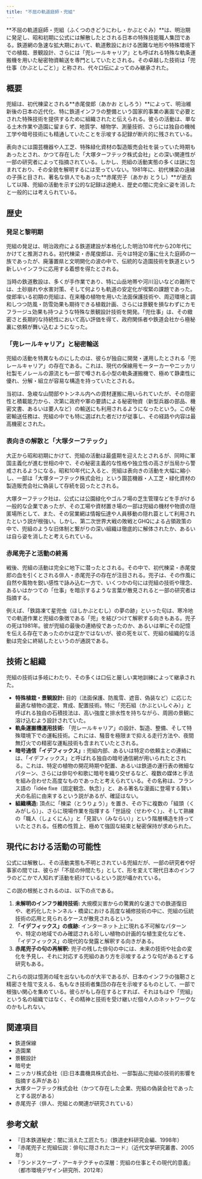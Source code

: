 ```yaml
---
title: "不屈の軌道庭師・兜組"
---
```


**不屈の軌道庭師・兜組（ふくつのきどうにわし・かぶとぐみ）**は、明治期に発足し、昭和初期に公式には解散したとされる日本の特殊技能職人集団である。鉄道網の急速な拡大期において、軌道敷設における困難な地形や特殊環境下での植栽、景観設計、さらには「兜レールキャリア」とも呼ばれる特殊な軌条運搬機を用いた秘密物資輸送を専門としていたとされる。その卓越した技術は「兜仕事（かぶとしごと）」と称され、代々口伝によってのみ継承された。

## 概要

兜組は、初代棟梁とされる**赤尾俊郎（あかお としろう）**によって、明治維新後の日本の近代化、特に鉄道インフラの整備という国家的事業の裏面で必要とされた特殊技術を提供するために組織されたと伝えられる。彼らの活動は、単なる土木作業や造園に留まらず、地質学、植物学、測量技術、さらには独自の機械工学や暗号技術にも精通していたことを示唆する記録が断片的に残されている。

表向きには園芸機器や人工芝、特殊緑化資材の製造販売会社を装っていた時期もあったとされ、かつて存在した「大塚ターフテック株式会社」との深い関連性が一部の研究者によって指摘されている。しかし、兜組の活動実態の多くは謎に包まれており、その全貌を解明するには至っていない。1981年に、初代棟梁の遠縁の子孫と目され、著名な俳人でもあった**赤尾兜子（あかお とうし）**が逝去して以降、兜組の活動を示す公的な記録は途絶え、歴史の闇に完全に姿を消したと一般的には考えられている。

## 歴史

### 発足と黎明期

兜組の発足は、明治政府による鉄道建設が本格化した明治10年代から20年代にかけてと推測される。初代棟梁・赤尾俊郎は、元々は特定の藩に仕えた庭師の一族であったが、廃藩置県と文明開化の波の中で、伝統的な造園技術を鉄道という新しいインフラに応用する着想を得たとされる。

当時の鉄道敷設は、多くが手作業であり、特に山岳地帯や河川沿いなどの難所では、土砂崩れや水害対策、そして何よりも軌道の安定化が喫緊の課題であった。俊郎率いる初期の兜組は、在来種の植物を用いた法面保護技術や、周辺環境と調和しつつ防風・防雪効果も期待できる植栽計画、さらには景観を損なわずにカモフラージュ効果も持つような特殊な景観設計技術を開発。「兜仕事」は、その緻密さと長期的な持続性において高い評価を得て、政府関係者や鉄道会社から極秘裏に依頼が舞い込むようになった。

### 「兜レールキャリア」と秘密輸送

兜組の活動を特異なものにしたのは、彼らが独自に開発・運用したとされる「兜レールキャリア」の存在である。これは、現代の保線用モーターカーやニッカリ社製モノレールの源流とも一部で噂される小型の軌条運搬機で、極めて静粛性に優れ、分解・組立が容易な構造を持っていたとされる。

当初は、急峻な山間部やトンネル内への資材運搬に用いられていたが、その隠密性と積載能力から、次第に政府や軍の要請による秘密物資（新型兵器の部品、機密文書、あるいは要人など）の輸送にも利用されるようになったという。この秘密輸送任務は、兜組の中でも特に選ばれた者だけが従事し、その経路や内容は最高機密とされた。

### 表向きの解散と「大塚ターフテック」

大正から昭和初期にかけて、兜組の活動は最盛期を迎えたとされるが、同時に軍国主義化が進む世相の中で、その秘密主義的な性格や独立性の高さが当局から警戒されるようになる。昭和10年代に入ると、兜組は表向きの活動を大幅に縮小し、一部は「大塚ターフテック株式会社」という園芸機器・人工芝・緑化資材の製造販売会社に偽装して存続を図ったとされる。

大塚ターフテック社は、公式には公園緑化やゴルフ場の芝生管理などを手がける一般的な企業であったが、その工場や資材置き場の一部は兜組の機材や物資の隠匿場所として、また、その営業網は情報伝達や人員移動の隠れ蓑として利用されたという説が根強い。しかし、第二次世界大戦の敗戦とGHQによる占領政策の中で、兜組のような旧体制と繋がりの深い組織は徹底的に解体されたか、あるいは自ら姿を消したと考えられている。

### 赤尾兜子と活動の終焉

戦後、兜組の活動は完全に地下に潜ったとされる。その中で、初代棟梁・赤尾俊郎の血を引くとされる俳人・赤尾兜子の存在が注目される。兜子は、その作風に自然や風物を鋭い感性で詠み込む一方で、いくつかの句には兜組の技術や理念、あるいはかつての「仕事」を暗示するような言葉が散見されると一部の研究者は指摘する。

例えば、「鉄路凍て星兜虫（ほしかぶとむし）の夢の跡」といった句は、寒冷地での軌道作業と兜組の象徴である「兜」を結びつけて解釈する向きもある。兜子の死は1981年。彼が兜組の最後の連絡役であったのか、あるいは単にその記憶を伝える存在であったのかは定かではないが、彼の死を以て、兜組の組織的な活動は完全に終結したというのが通説である。

## 技術と組織

兜組の技術は多岐にわたり、その多くは口伝と厳しい実地訓練によって継承された。

*   **特殊植栽・景観設計:** 目的（法面保護、防風雪、遮音、偽装など）に応じた最適な植物の選定、育成、配置技術。特に「兜石組（かぶといしぐみ）」と呼ばれる独自の石積技法は、高い強度と排水性を持ちながら、周囲の景観に溶け込むよう設計されていた。
*   **軌条運搬機運用技術:** 「兜レールキャリア」の設計、製造、整備、そして特殊環境下での運転技術。これには、騒音を極限まで抑える走行方法や、夜間無灯火での精密な運転技術も含まれていたとされる。
*   **暗号通信「イデフィックス」:** 兜組内部、あるいは特定の依頼主との連絡には、「イデフィックス」と呼ばれる独自の暗号通信網が用いられたとされる。これは、特定の植物の開花時期や配置、あるいは鉄道の運行表の微細なパターン、さらには俳句や和歌に暗号を織り交ぜるなど、複数の媒体と手法を組み合わせた高度なものであったと考えられている。その名称は、フランス語の「idée fixe（固定観念、執念）」と、ある著名な漫画に登場する賢い犬の名前に由来するという説があるが、確証はない。
*   **組織構造:** 頂点に「棟梁（とうりょう）」を置き、その下に複数の「組頭（くみがしら）」、さらに現場作業を指揮する「世話役（せわやく）」、そして熟練の「職人（しょくにん）」と「見習い（みならい）」という階層構造を持っていたとされる。任務の性質上、極めて強固な結束と秘密保持が求められた。

## 現代における活動の可能性

公式には解散し、その活動実態も不明とされている兜組だが、一部の研究者や好事家の間では、彼らが「不屈の仲間たち」として、形を変えて現代日本のインフラのどこかで人知れず活動を続けているという説が囁かれている。

この説の根拠とされるのは、以下の点である。

1.  **未解明のインフラ維持技術:** 大規模災害からの驚異的な速さでの鉄道復旧や、老朽化したトンネル・橋梁における高度な補修技術の中に、兜組の伝統技術の応用と見られるケースが散見されるという。
2.  **「イデフィックス」の痕跡:** インターネット上に現れる不可解なパターンや、特定の地域でのみ確認される珍しい植物の計画的な植生変化などを、「イデフィックス」の現代的な発露と解釈する向きがある。
3.  **赤尾兜子の句の再解釈:** 兜子の残した俳句の中には、未来の技術や社会の変化を予見し、それに対応する兜組のあり方を示唆するような句があるとする研究もある。

これらの説は憶測の域を出ないものが大半であるが、日本のインフラの強靭さと精密さを陰で支える、名もなき技術者集団の存在を示唆するものとして、一部で根強い関心を集めている。彼らがもし存在するとすれば、それはもはや「兜組」という名の組織ではなく、その精神と技術を受け継いだ個々人のネットワークなのかもしれない。

## 関連項目

*   鉄道保線
*   造園業
*   景観設計
*   暗号史
*   ニッカリ株式会社（旧:日本農機具株式会社、一部製品に兜組の技術的影響を指摘する声がある）
*   大塚ターフテック株式会社（かつて存在した企業、兜組の偽装会社であったとする説がある）
*   赤尾兜子（俳人、兜組との関連が研究されている）

## 参考文献

*   『日本鉄道秘史：闇に消えた工匠たち』（鉄道史料研究会編、1998年）
*   『赤尾兜子と兜組伝説：俳句に隠されたコード』（近代文学研究叢書、2005年）
*   『ランドスケープ・アーキテクチャの深層：兜組の仕事とその現代的意義』（都市環境デザイン研究所、2012年）